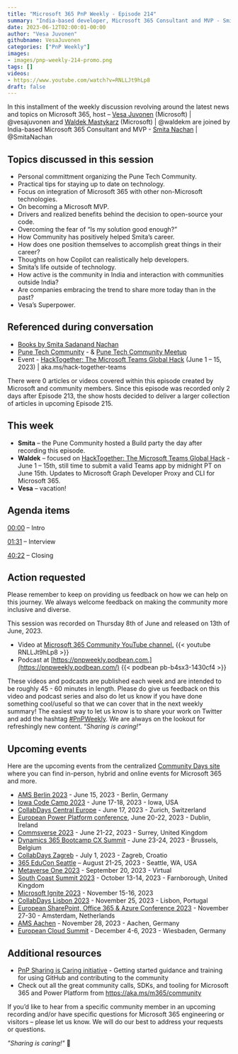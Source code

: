 ```yaml
---
title: "Microsoft 365 PnP Weekly - Episode 214"
summary: "India-based developer, Microsoft 365 Consultant and MVP - Smita Nachan joins Microsoft’s Vesa Juvonen and Waldek Mastykarz in a discussion on career growth, community connections, open-source contributions, staying up to date on technology and more."
date: 2023-06-12T02:00:01-00:00
author: "Vesa Juvonen"
githubname: VesaJuvonen
categories: ["PnP Weekly"]
images:
- images/pnp-weekly-214-promo.png
tags: []
videos:
- https://www.youtube.com/watch?v=RNLLJt9hLp8
draft: false
---
```

 
In this installment of the weekly discussion revolving around the latest news and topics on Microsoft 365, host – [Vesa Juvonen](http://twitter.com/vesajuvonen) (Microsoft) | @vesajuvonen and [Waldek Mastykarz](http://twitter.com/waldekm) (Microsoft) | @waldekm are joined by India-based Microsoft 365 Consultant and MVP - [Smita Nachan](https://twitter.com/SmitaNachan) \| @SmitaNachan

## Topics discussed in this session

* Personal committment organizing the Pune Tech Community.
* Practical tips for staying up to date on technology.
* Focus on integration of Microsoft 365 with other non-Microsoft technologies.
* On becoming a Microsoft MVP.
* Drivers and realized benefits behind the decision to open-source your code.
* Overcoming the fear of “Is my solution good enough?”
* How Community has positively helped Smita’s career.
* How does one position themselves to accomplish great things in their career?
* Thoughts on how Copilot can realistically help developers.
* Smita’s life outside of technology.
* How active is the community in India and interaction with communities outside India?
* Are companies embracing the trend to share more today than in the past?
* Vesa’s Superpower.
 
## Referenced during conversation

* [Books by Smita Sadanand Nachan](https://www.thriftbooks.com/a/smita-sadanand-nachan/5298422/)
* [Pune Tech Community](https://www.linkedin.com/company/punetechcommunity/) - & [Pune Tech Community Meetup](https://www.meetup.com/Pune-Tech-Community/)
* Event - [HackTogether: The Microsoft Teams Global Hack](https://github.com/microsoft/hack-together-teams) (June 1 – 15, 2023) \| aka.ms/hack-together-teams

There were 0 articles or videos covered within this episode created by Microsoft and community members.  Since this episode was recorded only 2 days after Episode 213, the show hosts decided to deliver a larger collection of articles in upcoming Episode 215. 

## This week

* **Smita** – the Pune Community hosted a Build party the day after recording this episode.
* **Waldek** – focused on [HackTogether: The Microsoft Teams Global Hack](https://github.com/microsoft/hack-together-teams) - June 1 – 15th, still time to submit a valid Teams app by midnight PT on June 15th. Updates to Microsoft Graph Developer Proxy and CLI for Microsoft 365.
* **Vesa** – vacation!

## Agenda items

[00:00](https://youtu.be/RNLLJt9hLp8?t=0) – Intro

[01:31](https://youtu.be/RNLLJt9hLp8?t=91) – Interview

[40:22](https://youtu.be/RNLLJt9hLp8?t=2422) – Closing

## Action requested

Please remember to keep on providing us feedback on how we can help on this journey. We always welcome feedback on making the community more inclusive and diverse.

This session was recorded on Thursday 8th of June and released on 13th of June, 2023.

*   Video at [Microsoft 365 Community YouTube channel.](https://aka.ms/m365pnp-videos)
    {{< youtube RNLLJt9hLp8 >}}
*   Podcast at [https://pnpweekly.podbean.com.](https://pnpweekly.podbean.com/) 
    {{< podbean pb-b4sx3-1430cf4 >}}

These videos and podcasts are published each week and are intended to be roughly 45 - 60 minutes in length.  Please do give us feedback on this video and podcast series and also do let us know if you have done something cool/useful so that we can cover that in the next weekly summary! The easiest way to let us know is to share your work on Twitter and add the hashtag [#PnPWeekly](https://twitter.com/search?q=%23pnpweekly). We are always on the lookout for refreshingly new content. “_Sharing is caring!”_ 

## Upcoming events

Here are the upcoming events from the centralized [Community Days site](https://communitydays.org/events?when=upcoming) where you can find in-person, hybrid and online events for Microsoft 365 and more.

* [AMS Berlin 2023](https://www.communitydays.org/event/2023-06-15/amsberlin-2023) - June 15, 2023 - Berlin, Germany
* [Iowa Code Camp 2023](https://www.communitydays.org/event/2023-06-17/iowa-code-camp-2023) - June 17-18, 2023 - Iowa, USA
* [CollabDays Central Europe](https://www.collabdays.org/2023-ce/) - June 17, 2023 - Zurich, Switzerland
* [European Power Platform conference](https://www.sharepointeurope.com/european-power-platform-conference/), June 20-22, 2023 - Dublin, Ireland
* [Commsverse 2023](https://www.communitydays.org/event/2023-06-21/commsverse-2023) - June 21-22, 2023 - Surrey, United Kingdom
* [Dynamics 365 Bootcamp CX Summit](https://www.communitydays.org/event/2023-06-23/dynamics-365-bootcamp-cx-summit) - June 23-24, 2023 - Brussels, Belgium
* [CollabDays Zagreb](https://www.communitydays.org/event/2023-07-01/collabdays-zagreb) - July 1, 2023 - Zagreb, Croatio
* [365 EduCon Seattle](https://365educon.com/Seattle/) – August 21-25, 2023 - Seattle, WA, USA
* [Metaverse One 2023](https://www.communitydays.org/event/2023-09-20/metaverse-one-2023) - September 20, 2023 - Virtual
* [South Coast Summit 2023](https://www.southcoastsummit.com/) - October 13-14, 2023 - Farnborough, United Kingdom
* [Microsoft Ignite 2023](https://ignite.microsoft.com/) - November 15-16, 2023
* [CollabDays Lisbon 2023](https://www.collabdays.org/2023-lisbon/) - November 25, 2023 - Lisbon, Portugal
* [European SharePoint, Office 365 & Azure Conference 2023](https://www.sharepointeurope.com/) - November 27-30 - Amsterdam, Netherlands
* [AMS Aachen](https://www.communitydays.org/event/2023-11-28/ams-aachen) - November 28, 2023 - Aachen, Germany
* [European Cloud Summit](https://www.cloudsummit.eu/) - December 4-6, 2023 - Wiesbaden, Germany

## Additional resources

* [PnP Sharing is Caring initiative](https://aka.ms/sharing-is-caring) - Getting started guidance and training for using GitHub and contributing to the community
* Check out all the great community calls, SDKs, and tooling for Microsoft 365 and Power Platform from <https://aka.ms/m365/community>

If you’d like to hear from a specific community member in an upcoming recording and/or have specific questions for Microsoft 365 engineering or visitors – please let us know. We will do our best to address your requests or questions.

_"Sharing is caring!"_ 🧡

